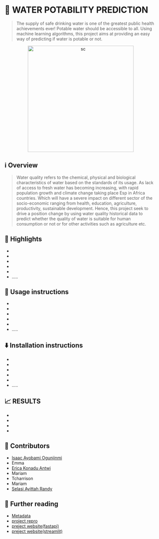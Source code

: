 # 🚰 WATER POTABILITY PREDICTION

> The supply of safe drinking water is one of the greatest public health achievements ever! Potable water should be accessible to all. Using machine learning algorithms, this project aims at providing an easy way of predicting if water is potable or not.


<p align="center">
    <img width = "350" alt = "sc" class="center" src= "//user-images.githubusercontent.com/42063516/180429175-8dee1dca-852e-42bd-bf5f-f812ca543745.jpg" / >
    
</p>
 
 

##  ℹ️ Overview 
>  Water quality refers to the chemical, physical and biological characteristics of water based on the standards of its usage. 
As lack of access to fresh water has becoming increasing, with rapid population growth and climate change taking place Esp in Africa countries. Which will have a severe impact on different sector of the socio-economic ranging from health, education, agriculture, productivity, sustainable development. Hence, this project seek to drive a position change by using water quality historical data to predict whether the quality of water is suitable for human consumption or not or for other activities such as agriculture etc.


 

## 🌟 Highlights 


- 
- 
- 
-
-
- .....





## 🚀 Usage instructions

- 
-
-
-
-
- .....


## ⬇️ Installation instructions
- 
-
-
-
-
- .....

## 📈 RESULTS
-
-
-
-


## 👥 Contributors

- [Isaac Ayobami Ogunjinmi](https://github.com/akinyosoyeisaac)
- Emma
- [Erica Konadu Antwi](https://github.com/ericakonadu)
- Mariam
- Tcharrison
- Mariam
- [Selasi Ayittah Randy](https://github.com/Selasi3)

## 📖 Further reading

-  <a href="references\metadata.md"> Metadata </a>
-  [project repro](https://github.com/akinyosoyeisaac/Water_Portability_Prediction)
- [preject website(fastapi)](https://water-potability-pred-01.herokuapp.com/docs#/default/prediction_predict_post)
- [preject website(streamlit)](https://akinyosoyeisaac-water-portabili-deploymentwater-pota-app-shb41p.streamlitapp.com/)


